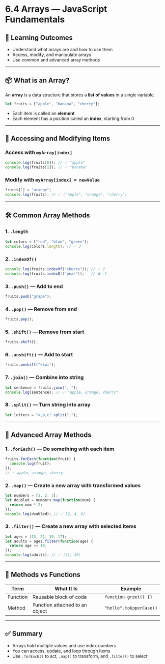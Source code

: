 # 6.4 Arrays — JavaScript Fundamentals

## 📌 Learning Outcomes

- Understand what arrays are and how to use them
- Access, modify, and manipulate arrays
- Use common and advanced array methods

---

## 📦 What is an Array?

An **array** is a data structure that stores a **list of values** in a single variable.

```javascript
let fruits = ["apple", "banana", "cherry"];
```

- Each item is called an **element**
- Each element has a position called an **index**, starting from 0

---

## 🎯 Accessing and Modifying Items

### Access with `myArray[index]`

```javascript
console.log(fruits[0]); // ✅ "apple"
console.log(fruits[1]); // ✅ "banana"
```

### Modify with `myArray[index] = newValue`

```javascript
fruits[1] = "orange";
console.log(fruits); // ✅ ["apple", "orange", "cherry"]
```

---

## 🛠 Common Array Methods

### 1. `.length`

```javascript
let colors = ["red", "blue", "green"];
console.log(colors.length); // ✅ 3
```

### 2. `.indexOf()`

```javascript
console.log(fruits.indexOf("cherry")); // ✅ 2
console.log(fruits.indexOf("pear"));   // ❌ -1
```

### 3. `.push()` — Add to end

```javascript
fruits.push("grape");
```

### 4. `.pop()` — Remove from end

```javascript
fruits.pop();
```

### 5. `.shift()` — Remove from start

```javascript
fruits.shift();
```

### 6. `.unshift()` — Add to start

```javascript
fruits.unshift("kiwi");
```

### 7. `.join()` — Combine into string

```javascript
let sentence = fruits.join(", ");
console.log(sentence); // ✅ "apple, orange, cherry"
```

### 8. `.split()` — Turn string into array

```javascript
let letters = "a,b,c".split(",");
```

---

## 🚀 Advanced Array Methods

### 1. `.forEach()` — Do something with each item

```javascript
fruits.forEach(function(fruit) {
  console.log(fruit);
});
// ✅ apple, orange, cherry
```

### 2. `.map()` — Create a new array with transformed values

```javascript
let numbers = [1, 2, 3];
let doubled = numbers.map(function(num) {
  return num * 2;
});
console.log(doubled); // ✅ [2, 4, 6]
```

### 3. `.filter()` — Create a new array with selected items

```javascript
let ages = [15, 21, 30, 17];
let adults = ages.filter(function(age) {
  return age >= 18;
});
console.log(adults); // ✅ [21, 30]
```

---

## 🧠 Methods vs Functions

| Term     | What It Is                    | Example                      |
|----------|-------------------------------|------------------------------|
| Function | Reusable block of code        | `function greet() {}`        |
| Method   | Function attached to an object| `"hello".toUpperCase()`      |

---

## ✅ Summary

- Arrays hold multiple values and use index numbers
- You can access, update, and loop through items
- Use `.forEach()` to act, `.map()` to transform, and `.filter()` to select
